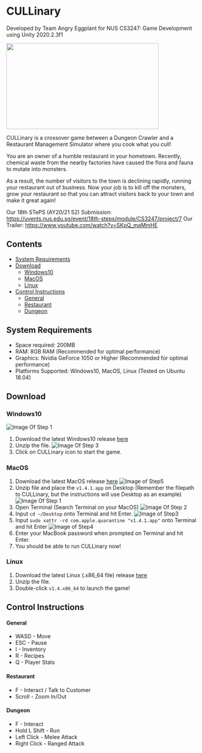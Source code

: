 # CULLinary

Developed by Team Angry Eggplant for NUS CS3247: Game Development using Unity 2020.2.3f1

<img src="https://github.com/AngryEggplantStudios/CULLinary/blob/main/STEPS/TitleGIF.gif" width="400" height="225"> 

CULLinary is a crossover game between a Dungeon Crawler and a Restaurant Management Simulator where you cook what you cull!

You are an owner of a humble restaurant in your hometown. Recently, chemical waste from the nearby factories have caused the flora and fauna to mutate into monsters.

As a result, the number of visitors to the town is declining rapidly, running your restaurant out of business. Now your job is to kill off the monsters, grow your restaurant so that you can attract visitors back to your town and make it great again!

Our 18th STePS (AY20/21 S2) Submission: https://uvents.nus.edu.sg/event/18th-steps/module/CS3247/project/7
Our Trailer: https://www.youtube.com/watch?v=SKpQ_maMmHE

## Contents
  * [System Requirements](#system-requirements)
  * [Download](#download)
      - [Windows10](#Windows10)
      - [MacOS](#MacOS)
      - [Linux](#Linux)
  * [Control Instructions](#control-instructions)
      - [General](#general)
      - [Restaurant](#restaurant)
      - [Dungeon](#dungeon)

## System Requirements
- Space required: 200MB
- RAM: 8GB RAM (Recommended for optimal performance)
- Graphics: Nvidia GeForce 1050 or Higher (Recommended for optimal performance)
- Platforms Supported: Windows10, MacOS, Linux (Tested on Ubuntu 18.04)

## Download 

### Windows10
![Image Of Step 1](STEPS/step1.png)

1) Download the latest Windows10 release [here](https://github.com/AngryEggplantStudios/CULLinary/releases)
2) Unzip the file.
![Image Of Step 3](STEPS/step3.png)
3) Click on CULLinary icon to start the game.

### MacOS

1) Download the latest MacOS release [here](https://github.com/AngryEggplantStudios/CULLinary/releases)
![Image of Step5](STEPS/macos-step5.jpg)
2) Unzip file and place the `v1.4.1.app` on Desktop (Remember the filepath to CULLinary, but the instructions will use Desktop as an example)
![Image Of Step 1](STEPS/macos-step1.jpg)
3) Open Terminal (Search Terminal on your MacOS)
![Image Of Step 2](STEPS/macos-step2.jpg)
4) Input `cd ~/Desktop` onto Terminal and hit Enter.
![Image of Step3](STEPS/macos-step3.jpg)
5) Input `sudo xattr -rd com.apple.quarantine "v1.4.1.app"` onto Terminal and hit Enter
![Image of Step4](STEPS/macos-step4.jpg)
6) Enter your MacBook password when prompted on Terminal and hit Enter.
7) You should be able to run CULLinary now!

### Linux
1) Download the latest Linux (.x86_64 file) release [here](https://github.com/AngryEggplantStudios/CULLinary/releases)
2) Unzip the file.
3) Double-click `v1.4.x86_64` to launch the game!

## Control Instructions

#### General
* WASD - Move
* ESC - Pause
* I - Inventory
* R - Recipes
* Q - Player Stats

#### Restaurant
* F - Interact / Talk to Customer
* Scroll - Zoom In/Out

#### Dungeon
* F - Interact
* Hold L Shift - Run
* Left Click - Melee Attack
* Right Click - Ranged Attack 
